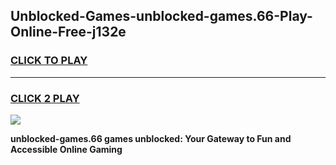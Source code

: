 
## Unblocked-Games-unblocked-games.66-Play-Online-Free-j132e
<h3>
<a href="https://premium76.site?title=unblocked-games.66&ref=26A">CLICK TO PLAY</a></h3>
<hr>

<h3>
<a href="https://premium76.site?title=unblocked-games.66&ref=26A">CLICK 2 PLAY</a>
  
</h3>

<a href="https://premium76.site?title=unblocked-games.66&ref=26A"><img src="https://clearcache.store/games.png"></a>


**unblocked-games.66 games unblocked: Your Gateway to Fun and Accessible Online Gaming**
